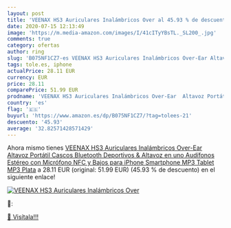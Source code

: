 ```yaml
---
layout: post
title: 'VEENAX HS3 Auriculares Inalámbricos Over al 45.93 % de descuento'
date: 2020-07-15 12:13:49
image: 'https://m.media-amazon.com/images/I/41cITyYBsTL._SL200_.jpg'
comments: true
category: ofertas
author: ring
slug: 'B075NF1CZ7-es VEENAX HS3 Auriculares Inalámbricos Over-Ear Altavoz...'
tags: tole.es, iphone
actualPrice: 28.11 EUR
currency: EUR
price: 28.11
comparePrice: 51.99 EUR
prodname: 'VEENAX HS3 Auriculares Inalámbricos Over-Ear  Altavoz Portátil  Cascos Bluetooth Deportivos & Altavoz en uno  Audífonos Estéreo con Micrófono NFC y Bajos para iPhone Smartphone MP3 Tablet MP3  Plata'
country: 'es'
flag: '🇪🇸'
buyurl: 'https://www.amazon.es/dp/B075NF1CZ7/?tag=tolees-21'
descuento: '45.93'
average: '32.82571428571429'
---
```


Ahora mismo tienes [VEENAX HS3 Auriculares Inalámbricos Over-Ear  Altavoz Portátil  Cascos Bluetooth Deportivos & Altavoz en uno  Audífonos Estéreo con Micrófono NFC y Bajos para iPhone Smartphone MP3 Tablet MP3  Plata](https://www.amazon.es/dp/B075NF1CZ7/?tag=tolees-21) a 28.11 EUR (original: 51.99 EUR) (45.93 %  de descuento) en el siguiente enlace!

[![VEENAX HS3 Auriculares Inalámbricos Over](https://m.media-amazon.com/images/I/41cITyYBsTL._SL200_.jpg)](https://www.amazon.es/dp/B075NF1CZ7/?tag=tolees-21)

🔎:


[🛒 Visítala!!!](https://www.amazon.es/dp/B075NF1CZ7/?tag=tolees-21)
